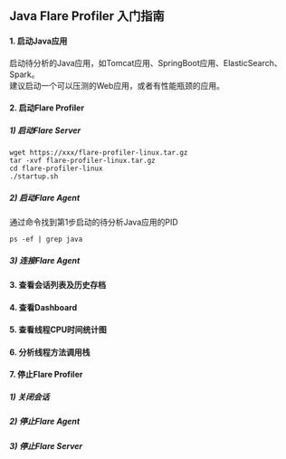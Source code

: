 ## Java Flare Profiler 入门指南

#### 1. 启动Java应用
启动待分析的Java应用，如Tomcat应用、SpringBoot应用、ElasticSearch、Spark。  
建议启动一个可以压测的Web应用，或者有性能瓶颈的应用。

#### 2. 启动Flare Profiler
##### 1) 启动Flare Server
```shell script
wget https://xxx/flare-profiler-linux.tar.gz
tar -xvf flare-profiler-linux.tar.gz
cd flare-profiler-linux
./startup.sh
```

##### 2) 启动Flare Agent
通过命令找到第1步启动的待分析Java应用的PID
```shell script
ps -ef | grep java
```
##### 3) 连接Flare Agent

#### 3. 查看会话列表及历史存档

#### 4. 查看Dashboard

#### 5. 查看线程CPU时间统计图

#### 6. 分析线程方法调用栈

#### 7. 停止Flare Profiler
##### 1) 关闭会话

##### 2) 停止Flare Agent

##### 3) 停止Flare Server


